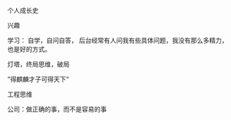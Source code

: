 个人成长史

兴趣

学习： 自学，自问自答， 后台经常有人问我有些具体问题，我没有那么多精力，也是好的方式。

灯塔，终局思维，破局

”得麒麟才子可得天下“

工程思维

公司：做正确的事，而不是容易的事
